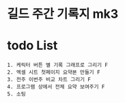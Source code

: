 # 길드 주간 기록지 mk3

# todo List
    1. 케릭터 버튼 별 기록 그래프로 그리기 F
    2. 엑셀 시트 첫페이지 요약본 만들기 F
    3. 전주 이번주 비교 차트 그리기 F
    4. 프로그램 상에서 전체 요약 보여주기 F
    5. 소팅